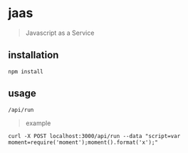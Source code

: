 # jaas

> Javascript as a Service

## installation

```
npm install
```

## usage

```
/api/run
```

> example

```
curl -X POST localhost:3000/api/run --data "script=var moment=require('moment');moment().format('x');"
```
